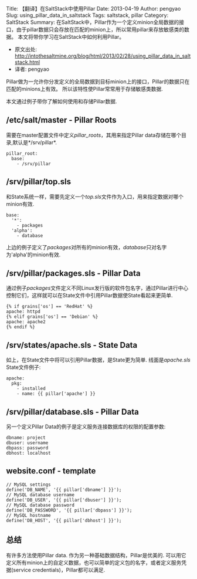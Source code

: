 Title: 【翻译】在SaltStack中使用Pillar
Date: 2013-04-19
Author: pengyao
Slug: using_pillar_data_in_saltstack
Tags: saltstack, pillar
Category: SaltStack
Summary: 在SaltStack中，Pillar作为一个定义minion全局数据的接口，由于pillar数据只会存放在匹配的minion上，所以常用pillar来存放敏感类的数据。 本文将带你学习在SaltStack中如何利用Pillar。

* 原文出处: <http://intothesaltmine.org/blog/html/2013/02/28/using_pillar_data_in_saltstack.html>
* 译者: pengyao

Pillar做为一允许你分发定义的全局数据到目标minion上的接口，Pillar的数据只在匹配的minions上有效。 所以该特性使Pillar常常用于存储敏感类数据.

本文通过例子带你了解如何使用和存储Pillar数据.

## /etc/salt/master - Pillar Roots ##

需要在master配置文件中定义*pillar_roots*，其用来指定Pillar data存储在哪个目录,默认是*/srv/pillar*.

    pillar_root:
      base:
        - /srv/pillar

## /srv/pillar/top.sls ##

和State系统一样，需要先定义一个*top.sls*文件作为入口，用来指定数据对哪个minion有效.

    base:
      '*':
        - packages
      'alpha':
        - database

上边的例子定义了*packages*对所有的minion有效，*database*只对名字为'alpha'的minion有效.

## /srv/pillar/packages.sls - Pillar Data 

通过例子*packages*文件定义不同Linux发行版的软件包名字，通过Pillar进行中心控制它们，这样就可以在State文件中引用Pillar数据使State看起来更简单.

    {% if grains['os'] == 'RedHat' %}
    apache: httpd
    {% elif grains['os'] == 'Debian' %}
    apache: apache2
    {% endif %}

## /srv/states/apache.sls - State Data ##

如上，在State文件中将可以引用Pillar数据，是State更为简单. 线面是*apache.sls* State文件例子:

    apache:
      pkg:
        - installed
        - name: {{ pillar['apache'] }}


## /srv/pillar/database.sls - Pillar Data ##

另一个定义Pillar Data的例子是定义服务连接数据库的权限的配置参数:

    dbname: project
    dbuser: username
    dbpass: password
    dbhost: localhost

## website.conf - template ##

    // MySQL settings
    define('DB_NAME', '{{ pillar['dbname'] }}');
    // MySQL database username
    define('DB_USER', '{{ pillar['dbuser'] }}');
    // MySQL database password
    define('DB_PASSWORD', '{{ pillar['dbpass'] }}');
    // MySQL hostname
    define('DB_HOST', '{{ pillar['dbhost'] }}');


## 总结 ##

有许多方法使用Pillar data. 作为另一种基础数据结构，Pillar是优美的. 可以用它定义所有minion上的自定义数据，也可以简单的定义包的名字，或者定义服务凭据(service credentials)，Pillar都可以满足.

